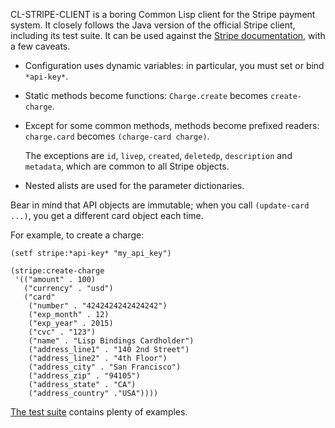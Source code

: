 CL-STRIPE-CLIENT is a boring Common Lisp client for the Stripe payment
system. It closely follows the Java version of the official Stripe
client, including its test suite. It can be used against the
[Stripe documentation][docs], with a few caveats.

- Configuration uses dynamic variables: in particular, you must set or
  bind `*api-key*`.
- Static methods become functions: `Charge.create` becomes
  `create-charge`.
- Except for some common methods, methods become prefixed readers:
  `charge.card` becomes `(charge-card charge)`.

  The exceptions are `id`, `livep`, `created`, `deletedp`,
  `description` and `metadata`, which are common to all Stripe
  objects.
- Nested alists are used for the parameter dictionaries.

Bear in mind that API objects are immutable; when you call
`(update-card ...)`, you get a different card object each time.

For example, to create a charge:

    (setf stripe:*api-key* "my_api_key")

    (stripe:create-charge
     '(("amount" . 100)
       ("currency" . "usd")
       ("card"
        ("number" . "4242424242424242")
        ("exp_month" . 12)
        ("exp_year" . 2015)
        ("cvc" . "123")
        ("name" . "Lisp Bindings Cardholder")
        ("address_line1" . "140 2nd Street")
        ("address_line2" . "4th Floor")
        ("address_city" . "San Francisco")
        ("address_zip" . "94105")
        ("address_state" . "CA")
        ("address_country" ."USA"))))

[The test suite](tests.lisp) contains plenty of examples.

[docs]: https://stripe.com/docs/api/java
